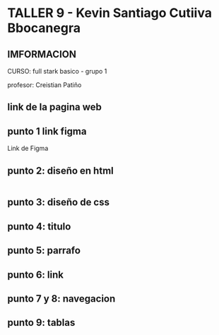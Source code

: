 <h1>TALLER 9 - Kevin Santiago Cutiiva Bbocanegra</h1>

<h2>IMFORMACION</h2>
<P>
    CURSO: full stark basico - grupo 1
</P>
<p>profesor: Creistian Patiño</p>

<h2>link de la pagina web</h2>

<h2>punto 1 link figma</h2>
<a hret="https://www.figma.com/file/mxEZ2KQvQQbhvosfIrefBi/kevin-santiago-cuitiva-bocanegra?type=design&node-id=10%3A2&mode=design&t=JOpfgUHqTQMSI6IL-1">Link de Figma</a>

<h2>punto 2: diseño en html</h2>

<img scr="./public/paginaweb.png"></img>

<h2>punto 3: diseño de css</h2>

<h2>punto 4: titulo</h2>

<h2>punto 5: parrafo</h2>

<h2>punto 6: link</h2>

<h2>punto 7 y 8: navegacion</h2>

<h2>punto 9: tablas</h2>